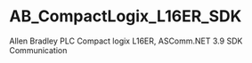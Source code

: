 # AB_CompactLogix_L16ER_SDK
Allen Bradley PLC Compact logix L16ER, ASComm.NET 3.9 SDK Communication
